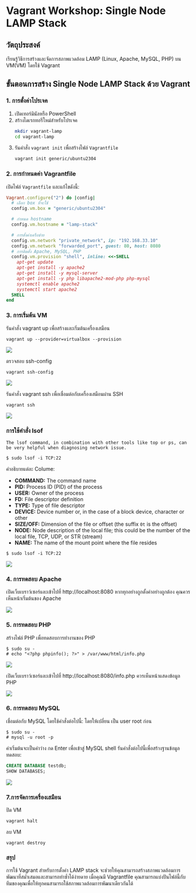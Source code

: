# Vagrant Workshop: Single Node LAMP Stack

## วัตถุประสงค์
เรียนรู้วิธีการสร้างและจัดการสภาพแวดล้อม LAMP (Linux, Apache, MySQL, PHP) บน VM(VM) โดยใช้ Vagrant

## ขั้นตอนการสร้าง Single Node LAMP Stack ด้วย Vagrant

### 1. การตั้งค่าโปรเจค
1. เปิดเทอร์มินัลหรือ PowerShell
2. สร้างไดเรกทอรีใหม่สำหรับโปรเจค
    ```sh
    mkdir vagrant-lamp
    cd vagrant-lamp
    ```
3. รันคำสั่ง `vagrant init` เพื่อสร้างไฟล์ `Vagrantfile`
    ```sh
    vagrant init generic/ubuntu2304
    ```

### 2. การกำหนดค่า Vagrantfile
เปิดไฟล์ `Vagrantfile` และแก้ไขดังนี้:
```ruby
Vagrant.configure("2") do |config|
  # เลือก box ที่จะใช้
  config.vm.box = "generic/ubuntu2304"

  # กำหนด hostname
  config.vm.hostname = "lamp-stack"

  # การตั้งค่าเครือข่าย
  config.vm.network "private_network", ip: "192.168.33.10"
  config.vm.network "forwarded_port", guest: 80, host: 8080
  # การติดตั้ง Apache, MySQL, PHP
  config.vm.provision "shell", inline: <<-SHELL
    apt-get update
    apt-get install -y apache2
    apt-get install -y mysql-server
    apt-get install -y php libapache2-mod-php php-mysql
    systemctl enable apache2
    systemctl start apache2
  SHELL
end
```

### 3. การเริ่มต้น VM
รันคำสั่ง vagrant up เพื่อสร้างและเริ่มต้นเครื่องเสมือน

```
vagrant up --provider=virtualbox --provision
```
![](../assets/images/vagrant_lamp_install.png)

ตรวจสอบ ssh-config
```
vagrant ssh-config
```
![](../assets/images/vagrant_lamp_ssh.png)

รันคำสั่ง vagrant ssh เพื่อเชื่อมต่อกับเครื่องเสมือนผ่าน SSH

```
vagrant ssh
```

![](../assets/images/vagrant_ssh_lamp.png)

### การใช้คำสั่ง lsof 

```admonish
The lsof command, in combination with other tools like top or ps, can be very helpful when diagnosing network issue.

$ sudo lsof -i TCP:22
```

คำอธิบายแต่ละ Colume:  

- **COMMAND:** The command name
- **PID:** Process ID (PID) of the process
- **USER:** Owner of the process
- **FD:** File descriptor definition
- **TYPE:** Type of file descriptor
- **DEVICE:** Device number or, in the case of a block device, character or other
- **SIZE/OFF:** Dimension of the file or offset (the suffix `0t` is the offset)
- **NODE:** Node description of the local file; this could be the number of the local file, TCP, UDP, or STR (stream)
- **NAME:** The name of the mount point where the file resides


```
$ sudo lsof -i TCP:22
```

![](../assets/images/vagrant_lamp_net.png)

### 4. การทดสอบ Apache
เปิดเว็บเบราว์เซอร์และเข้าไปที่ http://localhost:8080 หากทุกอย่างถูกตั้งค่าอย่างถูกต้อง คุณควรเห็นหน้าเริ่มต้นของ Apache

![](../assets/images/vagrant_lamp.png)

### 5. การทดสอบ PHP
สร้างไฟล์ PHP เพื่อทดสอบการทำงานของ PHP

```
$ sudo su -
# echo "<?php phpinfo(); ?>" > /var/www/html/info.php
```
![](../assets/images/vagrant_ssh_php_config.png)

เปิดเว็บเบราว์เซอร์และเข้าไปที่ http://localhost:8080/info.php ควรเห็นหน้าแสดงข้อมูล PHP

![](../assets/images/vagrant_lamp_php.png)

### 6. การทดสอบ MySQL
เชื่อมต่อกับ MySQL โดยใช้คำสั่งต่อไปนี้:
โดยให้เปลี่ยน เป็น user root ก่อน
```
$ sudo su -
# mysql -u root -p
```
ค่าเริ่มต้นจะเป็นค่าว่าง กด Enter เพื่อเข้าสู่ MySQL shell
รันคำสั่งต่อไปนี้เพื่อสร้างฐานข้อมูลทดสอบ:

```sql
CREATE DATABASE testdb;
SHOW DATABASES;
```

![](../assets/images/vagrant_lamp_database.png)

### 7.การจัดการเครื่องเสมือน
ปิด VM

```
vagrant halt
```

ลบ VM
```
vagrant destroy
```

###  สรุป
การใช้ Vagrant สำหรับการตั้งค่า LAMP stack จะช่วยให้คุณสามารถสร้างสภาพแวดล้อมการพัฒนาที่สม่ำเสมอและสามารถทำซ้ำได้ง่ายดาย เมื่อคุณมี Vagrantfile คุณสามารถแบ่งปันไฟล์นี้กับทีมของคุณเพื่อให้ทุกคนสามารถใช้สภาพแวดล้อมการพัฒนาเดียวกันได้